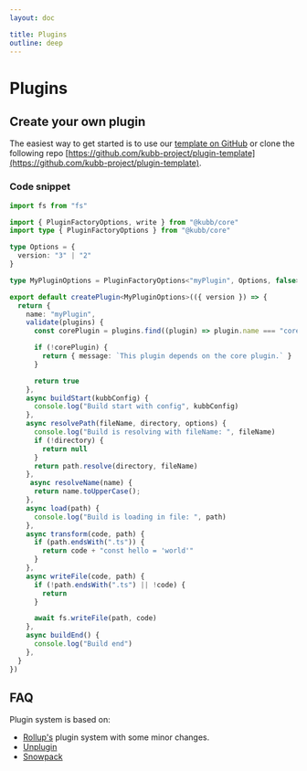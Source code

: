 ```yaml
---
layout: doc

title: Plugins
outline: deep
---
```


# Plugins

## Create your own plugin

The easiest way to get started is to use our [template on GitHub](https://github.com/kubb-project/plugin-template) or clone the following repo [https://github.com/kubb-project/plugin-template](https://github.com/kubb-project/plugin-template).

### Code snippet

```typescript
import fs from "fs"

import { PluginFactoryOptions, write } from "@kubb/core"
import type { PluginFactoryOptions } from "@kubb/core"

type Options = {
  version: "3" | "2"
}

type MyPluginOptions = PluginFactoryOptions<"myPlugin", Options, false>

export default createPlugin<MyPluginOptions>(({ version }) => {
  return {
    name: "myPlugin",
    validate(plugins) {
      const corePlugin = plugins.find((plugin) => plugin.name === "core")

      if (!corePlugin) {
        return { message: `This plugin depends on the core plugin.` }
      }

      return true
    },
    async buildStart(kubbConfig) {
      console.log("Build start with config", kubbConfig)
    },
    async resolvePath(fileName, directory, options) {
      console.log("Build is resolving with fileName: ", fileName)
      if (!directory) {
        return null
      }
      return path.resolve(directory, fileName)
    },
     async resolveName(name) {
      return name.toUpperCase();
    },
    async load(path) {
      console.log("Build is loading in file: ", path)
    },
    async transform(code, path) {
      if (path.endsWith(".ts")) {
        return code + "const hello = 'world'"
      }
    },
    async writeFile(code, path) {
      if (!path.endsWith(".ts") || !code) {
        return
      }

      await fs.writeFile(path, code)
    },
    async buildEnd() {
      console.log("Build end")
    },
  }
})
```


## FAQ

Plugin system is based on: 
- [Rollup's](https://github.com/rollup/rollup/blob/master/docs/05-plugin-development.md) plugin system with some minor changes.
- [Unplugin](https://github.com/unjs/unplugin)
- [Snowpack](https://www.snowpack.dev/guides/plugins)
